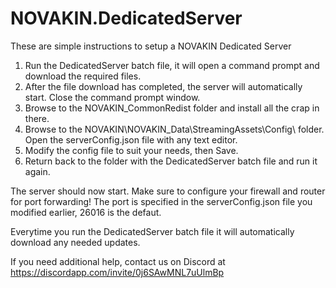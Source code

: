# NOVAKIN.DedicatedServer

These are simple instructions to setup a NOVAKIN Dedicated Server

1) Run the DedicatedServer batch file, it will open a command prompt and download the required files.
2) After the file download has completed, the server will automatically start. Close the command prompt window.
3) Browse to the NOVAKIN\_CommonRedist folder and install all the crap in there.
4) Browse to the NOVAKIN\NOVAKIN_Data\StreamingAssets\Config\ folder. Open the serverConfig.json file with any text editor.
5) Modify the config file to suit your needs, then Save.
6) Return back to the folder with the DedicatedServer batch file and run it again.

The server should now start. Make sure to configure your firewall and router for port forwarding!
The port is specified in the serverConfig.json file you modified earlier, 26016 is the defaut.

Everytime you run the DedicatedServer batch file it will automatically download any needed updates.

If you need additional help, contact us on Discord at https://discordapp.com/invite/0j6SAwMNL7uUlmBp
